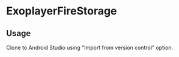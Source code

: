 # ExoplayerFireStorage
## Usage
Clone to Android Studio using "Import from version control" option. 
